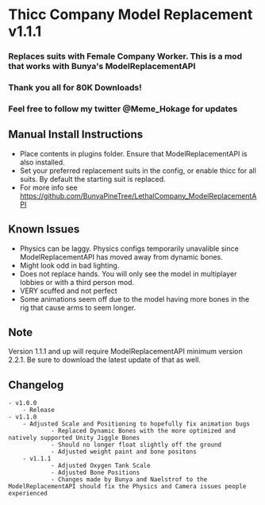 # Thicc Company Model Replacement v1.1.1
### Replaces suits with Female Company Worker. This is a mod that works with Bunya's ModelReplacementAPI
### Thank you all for 80K Downloads! 
### Feel free to follow my twitter @Meme_Hokage for updates


## Manual Install Instructions
- Place contents in plugins folder. Ensure that ModelReplacementAPI is also installed. 
- Set your preferred replacement suits in the config, or enable thicc for all suits. By default the starting suit is replaced. 
- For more info see https://github.com/BunyaPineTree/LethalCompany_ModelReplacementAPI

## Known Issues
- Physics can be laggy. Physics configs temporarily unavalible since ModelReplacementAPI has moved away from dynamic bones. 
- Might look odd in bad lighting.  
- Does not replace hands. You will only see the model in multiplayer lobbies or with a third person mod. 
- VERY scuffed and not perfect
- Some animations seem off due to the model having more bones in the rig that cause arms to seem longer. 
## Note
Version 1.1.1 and up will require ModelReplacementAPI minimum version 2.2.1. Be sure to download the latest update of that as well.  

## Changelog

	- v1.0.0
		- Release
	- v1.1.0
		- Adjusted Scale and Positioning to hopefully fix animation bugs
                - Replaced Dynamic Bones with the more optimized and natively supported Unity Jiggle Bones
                - Should no longer float slightly off the ground
                - Adjusted weight paint and bone positons 
        - v1.1.1
                - Adjusted Oxygen Tank Scale
                - Adjusted Bone Positions
                - Changes made by Bunya and Naelstrof to the ModelReplacementAPI should fix the Physics and Camera issues people experienced